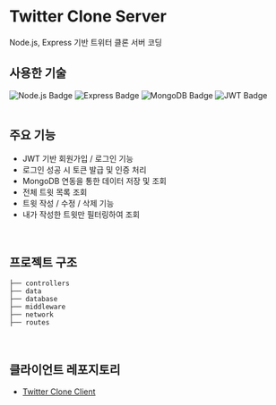 # Twitter Clone Server  
Node.js, Express 기반 트위터 클론 서버 코딩
<br>

## 사용한 기술  
![Node.js Badge](https://img.shields.io/badge/NODE.JS-339933?style=flat-square&logo=node.js&logoColor=white)  ![Express Badge](https://img.shields.io/badge/EXPRESS-000000?style=flat-square&logo=express&logoColor=white)  ![MongoDB Badge](https://img.shields.io/badge/MongoDB-47A248?style=flat-square&logo=mongodb&logoColor=white)  ![JWT Badge](https://img.shields.io/badge/JWT-000000?style=flat-square&logo=json-web-tokens&logoColor=white)  
<br>

## 주요 기능  
- JWT 기반 회원가입 / 로그인 기능  
- 로그인 성공 시 토큰 발급 및 인증 처리  
- MongoDB 연동을 통한 데이터 저장 및 조회  
- 전체 트윗 목록 조회  
- 트윗 작성 / 수정 / 삭제 기능  
- 내가 작성한 트윗만 필터링하여 조회  
<br> 

## 프로젝트 구조  
```plaintext
├── controllers  
├── data  
├── database  
├── middleware  
├── network  
├── routes  
```
<br>

## 클라이언트 레포지토리  
- [Twitter Clone Client](https://github.com/yourid/twitter-clone-client)  
